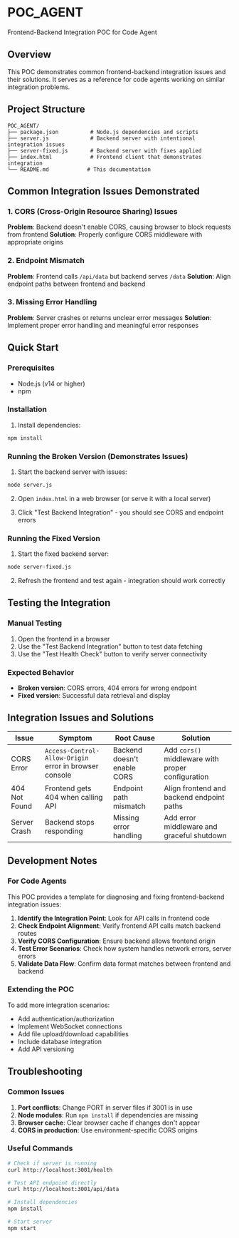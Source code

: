 # POC_AGENT
Frontend-Backend Integration POC for Code Agent

## Overview
This POC demonstrates common frontend-backend integration issues and their solutions. It serves as a reference for code agents working on similar integration problems.

## Project Structure
```
POC_AGENT/
├── package.json          # Node.js dependencies and scripts
├── server.js             # Backend server with intentional integration issues
├── server-fixed.js       # Backend server with fixes applied
├── index.html            # Frontend client that demonstrates integration
└── README.md            # This documentation
```

## Common Integration Issues Demonstrated

### 1. CORS (Cross-Origin Resource Sharing) Issues
**Problem**: Backend doesn't enable CORS, causing browser to block requests from frontend
**Solution**: Properly configure CORS middleware with appropriate origins

### 2. Endpoint Mismatch
**Problem**: Frontend calls `/api/data` but backend serves `/data`
**Solution**: Align endpoint paths between frontend and backend

### 3. Missing Error Handling
**Problem**: Server crashes or returns unclear error messages
**Solution**: Implement proper error handling and meaningful error responses

## Quick Start

### Prerequisites
- Node.js (v14 or higher)
- npm

### Installation
1. Install dependencies:
```bash
npm install
```

### Running the Broken Version (Demonstrates Issues)
1. Start the backend server with issues:
```bash
node server.js
```

2. Open `index.html` in a web browser (or serve it with a local server)

3. Click "Test Backend Integration" - you should see CORS and endpoint errors

### Running the Fixed Version
1. Start the fixed backend server:
```bash
node server-fixed.js
```

2. Refresh the frontend and test again - integration should work correctly

## Testing the Integration

### Manual Testing
1. Open the frontend in a browser
2. Use the "Test Backend Integration" button to test data fetching
3. Use the "Test Health Check" button to verify server connectivity

### Expected Behavior
- **Broken version**: CORS errors, 404 errors for wrong endpoint
- **Fixed version**: Successful data retrieval and display

## Integration Issues and Solutions

| Issue | Symptom | Root Cause | Solution |
|-------|---------|------------|----------|
| CORS Error | `Access-Control-Allow-Origin` error in browser console | Backend doesn't enable CORS | Add `cors()` middleware with proper configuration |
| 404 Not Found | Frontend gets 404 when calling API | Endpoint path mismatch | Align frontend and backend endpoint paths |
| Server Crash | Backend stops responding | Missing error handling | Add error middleware and graceful shutdown |

## Development Notes

### For Code Agents
This POC provides a template for diagnosing and fixing frontend-backend integration issues:

1. **Identify the Integration Point**: Look for API calls in frontend code
2. **Check Endpoint Alignment**: Verify frontend API calls match backend routes
3. **Verify CORS Configuration**: Ensure backend allows frontend origin
4. **Test Error Scenarios**: Check how system handles network errors, server errors
5. **Validate Data Flow**: Confirm data format matches between frontend and backend

### Extending the POC
To add more integration scenarios:
- Add authentication/authorization
- Implement WebSocket connections
- Add file upload/download capabilities
- Include database integration
- Add API versioning

## Troubleshooting

### Common Issues
1. **Port conflicts**: Change PORT in server files if 3001 is in use
2. **Node modules**: Run `npm install` if dependencies are missing
3. **Browser cache**: Clear browser cache if changes don't appear
4. **CORS in production**: Use environment-specific CORS origins

### Useful Commands
```bash
# Check if server is running
curl http://localhost:3001/health

# Test API endpoint directly
curl http://localhost:3001/api/data

# Install dependencies
npm install

# Start server
npm start
```
